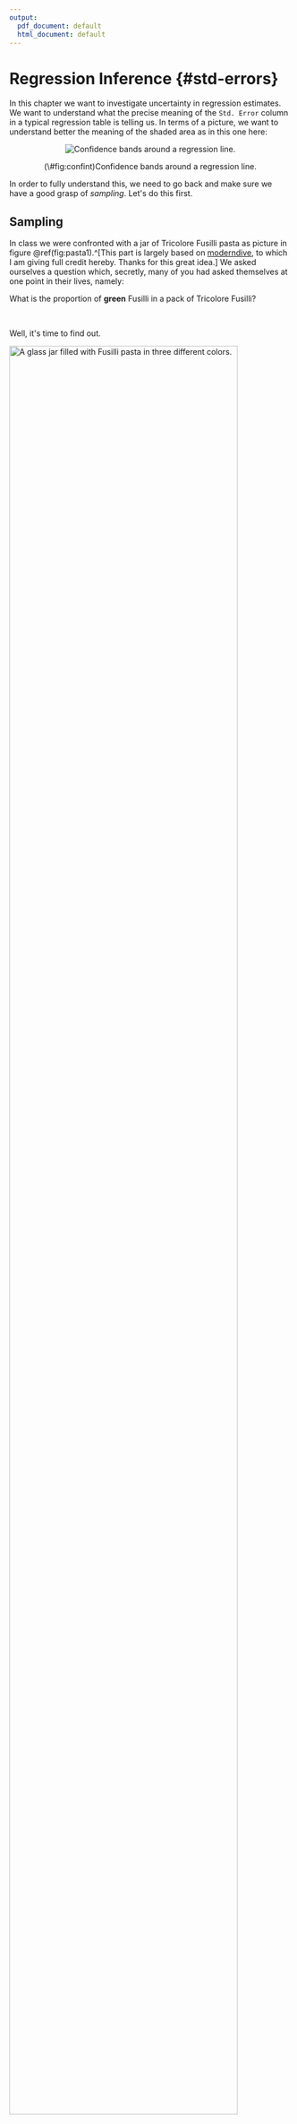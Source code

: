 ```yaml
---
output:
  pdf_document: default
  html_document: default
---
```


# Regression Inference {#std-errors}

In this chapter we want to investigate uncertainty in regression estimates. We want to understand what the precise meaning of the `Std. Error` column in a typical regression table is telling us. In terms of a picture, we want to understand better the meaning of the shaded area as in this one here:

<div class="figure" style="text-align: center">
<img src="06-StdErrors_files/figure-epub3/confint-1.png" alt="Confidence bands around a regression line."  />
<p class="caption">(\#fig:confint)Confidence bands around a regression line.</p>
</div>

In order to fully understand this, we need to go back and make sure we have a good grasp of *sampling*. Let's do this first.

## Sampling

In class we were confronted with a jar of Tricolore Fusilli pasta as picture in figure \@ref(fig:pasta1).^[This part is largely based on [moderndive](https://moderndive.com/7-sampling.html), to which I am giving full credit hereby. Thanks for this great idea.] We asked ourselves a question which, secretly, many of you had asked themselves at one point in their lives, namely:

<div class="tip">
<p>What is the proportion of <strong>green</strong> Fusilli in a pack of Tricolore Fusilli?</p>
</div>
<br>

Well, it's time to find out.

<div class="figure">
<img src="images/pasta1.JPG" alt="A glass jar filled with Fusilli pasta in three different colors." width="90%" />
<p class="caption">(\#fig:pasta1)A glass jar filled with Fusilli pasta in three different colors.</p>
</div>

Let's call the fusilly in this jar our *study population*, i.e. the set of units about which we want to learn something. There are several approaches to address the question of how big a proportion in the population the green Fusilli make up. One obvious solution is to enumerate all Fusilli according to their color, and compute their proportion in the entire population. It works perfectly well as a solution, but is a long and arduous process, see figures \@ref(fig:pasta2) and \@ref(fig:pasta3). 

<div class="figure">
<img src="images/pasta2.JPG" alt="Manually separating Fusilli by their color is very costly in terms of effort and cost." width="90%" />
<p class="caption">(\#fig:pasta2)Manually separating Fusilli by their color is very costly in terms of effort and cost.</p>
</div>


Additionally, you may draw worried looks from the people around you, while you are doing it. Maybe this is not the right way to approach this task?^[Regardless of the worried onlookers, I did what I had to do and I carried on to count the green pile. I know exactly how many greens are in there now! I then computed the weight of 20 Fusilli (5g), and backed out the number of Fusilli in the other piles. I will declare those numbers as the *true numbers*. (Sceptics are free to recount.)]

<div class="figure">
<img src="images/pasta3.JPG" alt="Heaps of Fusilli pasta ready to be counted." width="90%" />
<p class="caption">(\#fig:pasta3)Heaps of Fusilli pasta ready to be counted.</p>
</div>

### Taking One Sample From the Population

We started by randomly grabbing a handful of Fusilli from the jar and by letting drop exactly $N=20$ into a paper coffee cup, pictured in \@ref(fig:pasta5). We call $N$ the *sample size*. The count and corresponding proportions of each color in this first sample are shown in the following table:

Color | Count | Proportion
:------:|:------:|:--------:
Red   |  7        |  0.35
Green   |  5     |   0.25
White   |  8    |     0.4

So far, so good. We have our first *estimate of the population proportion of green Fusilli in the overall population*: 0.25. Notice that taking a sample of $N=20$ was *much* quicker and *much less painful* than performing the full count (i.e. the *census*) of Fusilli performed above. 

<div class="figure">
<img src="images/pasta5.JPG" alt="Taking one sample of 20 Fusilli from the jar." width="90%" />
<p class="caption">(\#fig:pasta5)Taking one sample of 20 Fusilli from the jar.</p>
</div>

Then, we put my sample back into the jar, and we reshuffled the Fusilli. Had we taken *another* sample, again of $N=20$, would we again have gotten 7 Red, 5 Green, and 8 White, just as in the first sample? Maybe, but maybe not. Suppose we had carried on for several times drawing samples of 20 and counting the colors: Would we also have observed 5 green Fusilli? Definitely not. We would have noted some degree of *variability* in the proportions computed from our samples. The *sample proportions* in this case are an example of a *sample statistic*.

<div class="note">
<p><strong>Sampling Variation</strong> refers to the fact that if we <em>randomly</em> take samples from a wider population, the <em>random</em> composition of each sample will imply that we obtain statistics that vary - they take on potentially different values in each sample.</p>
</div>


Let's see how this story evolved as we started taking more samples at a time. 

## Taking Eleven Samples From The Population

We formed teams of two students in class who would each in turn take samples from the jar (the population) of size $N=20$, as before. Each team computed the proportion of green Fusilli they had in their sample, and we wrote this data down in a table on the board. Then, we drew a histogram which showed how many samples had fallen into which bins. 

<div class="figure">
<img src="images/pasta6.JPG" alt="Taking eleven samples of 20 Fusilli each from the jar, and plotting the histogram of obtained sample proportions of Green Fusilli." width="90%" />
<p class="caption">(\#fig:pasta6)Taking eleven samples of 20 Fusilli each from the jar, and plotting the histogram of obtained sample proportions of Green Fusilli.</p>
</div>

We looked at the histogram in figure \@ref(fig:pasta6) and we noted several things:

1. The largest proportions where 0.3 green
1. The smallest proportion was 0.15 green.
1. Most samples found a proportion of 0.25 green fusilli.
1. We did think that this looked *suspiciouly* like a **normal distribution**. 

We collected the sample data into a data.frame:


```r
pasta_samples <- data.frame(group = 1:11, replicate = 1:11, prop_green = c(0.3,0.25,0.25,0.3,0.15,0.3,0.25,0.25,0.2,0.25,0.2))
pasta_samples
```

```
##    group replicate prop_green
## 1      1         1       0.30
## 2      2         2       0.25
## 3      3         3       0.25
## 4      4         4       0.30
## 5      5         5       0.15
## 6      6         6       0.30
## 7      7         7       0.25
## 8      8         8       0.25
## 9      9         9       0.20
## 10    10        10       0.25
## 11    11        11       0.20
```

This produces an associated histogram which looks very much like the one we draws onto the board:

![](06-StdErrors_files/figure-epub3/pasta-hist-1.png)<!-- -->

### Recap

Let's recaptiulate what we just did. We wanted to know what proportion of Fusilli in the glass jar in figure \@ref(fig:pasta1) are green. We acknowledged that an exclusive count, or a census, is a costly and cumbersome exercise, which in most circumstances we will try to avoid. In order to make some progress nonetheless, we took a *random sample* from the full population in the jar: we randomly selected 20 Fusilli, and looked at the proportion of green ones in there. We found a proportion of 0.25.

After replacing the Fusilli from the first sample in the jar, we asked ourselves if, upon drawing a *new* sample of 20 Fusilli, we should expect to see the same outcome - and we concluded: maybe, but maybe not. In short, we discovered some random variation from sample to sample. We called this **sampling variation**.

The purpose of this little activity was three-fold:

1. To understand that random samples differ and that there is sampling variation.
1. To understand that bigger samples will yield smaller sampling variation.
1. To illustrate that the sampling distribution of *any* statistic (i.e. not only the sample proportion as in our case) computed from a random sample converges to a normal distribution as the sample size increases.

<div class="note">
<p>The value of this exercise consisted in making <strong>you</strong> perform the sampling activity yourself. We will now hand over to the brilliant <strong>moderndive</strong> package, which will further develop this chapter.</p>
</div>


## Handover to `Moderndive`

<div class="figure">
<img src="images/transition.png" alt="The Moderndive package used red and white balls instead of fusilli pasta." width="90%" />
<p class="caption">(\#fig:handover)The Moderndive package used red and white balls instead of fusilli pasta.</p>
</div>

The sampling activity in `moderndive` was performed with red and white balls instead of green fusilli pasta. The rest is identical. We will now read sections [7.2](https://moderndive.com/7-sampling.html#sampling-simulation) and [7.3](https://moderndive.com/7-sampling.html#sampling-framework) in their book, as well as [chapter 8 on confidence intervals adn bootstrapping](https://moderndive.com/8-confidence-intervals.html), and [chapter 9 on hypothesis testing](https://moderndive.com/9-hypothesis-testing.html).



 
 
## Uncertainty in Regression Estimates

In the previous chapters we have seen how the OLS method can produce estimates about intercept and slope coefficients from data. You have seen this method at work in `R` by using the `lm` function as well. It is now time to introduce the notion that given that $b_0$, $b_1$ and $b_2$ are *estimates* of some unkown *population parameters*, there is some degree of **uncertainty** about their values. An other way to say this is that we want some indication about the *precision* of those estimates. The underlying issue that the data we have at hand are usually *samples* from a larger population.

<div class="note">
<center>
How <em>confident</em> should we be about the estimated values <span class="math inline">\(b\)</span>?
</center>
</div>
<br>

## What is *true*? What are Statistical Models?

A **statistical model** is simply a set of assumptions about how some data have been generated. As such, it models the  data-generating process (DGP), as we have it in mind. Once we define a DGP, we could simulate data from it and see how this compares to the data we observe in the real world. Or, we could change the parameters of the DGP so as to understand how the real world data *would* change, could we (or some policy) change the corresponding parameters in reality. Let us now consider one particular statistical model, which in fact we have seen so many times already.

## The Classical Regression Model (CRM) {#class-reg}

Let's bring back our simple model \@ref(eq:abline) to explain this concept.

\begin{equation}
y_i = \beta_0 + \beta_1 x_i + \varepsilon_i (\#eq:abline-5)
\end{equation}

The smallest set of assumptions used to define the *classical regression model* as in \@ref(eq:abline-5) are the following:

1. The data are **not linearly dependent**: Each variable provides new information for the outcome, and it cannot be replicated as a linear combination of other variables. We have seen this in section \@ref(multicol). In the particular case of one regressor, as here, we require that $x$ exhibit some variation in the data, i.e. $Var(x)\neq 0$.
1. The mean of the residuals conditional on $x$ should be zero, $E[\varepsilon|x] = 0$. Notice that this also means that $Cov(\varepsilon,x) = 0$, i.e. that the errors and our explanatory variable(s) should be *uncorrelated*. It is said that $x$ should be **strictly exogenous** to the model.

These assumptions are necessary to successfully (and correctly!) run an OLS regression. They are often supplemented with an additional set of assumptions, which help with certain aspects of the exposition, but are not strictly necessary:

3. The data are drawn from a **random sample** of size $n$: observation $(x_i,y_i)$ comes from the exact same distribution, and is independent of observation $(x_j,y_j)$, for all $i\neq j$.
4. The variance of the error term $\varepsilon$ is the same for each value of $x$: $Var(\varepsilon|x) = \sigma^2$. This property is called **homoskedasticity**.
5. The error is normally distributed, i.e. $\varepsilon \sim \mathcal{N}(0,\sigma^2)$

Invoking assumption 5. in particular defines what is commonly called the *normal* linear regression model.


### $b$ is not $\beta$!

Let's talk about the small but important modifications we applied to  model \@ref(eq:abline) to end up at \@ref(eq:abline-5) above:

* $\beta_0$ and $\beta_1$ and intercept and slope parameters
* $\varepsilon$ is the error term.

First, we *assumed* that \@ref(eq:abline-5) is the correct represenation of the DGP. With that assumption in place, the values $\beta_0$ and $\beta_1$ are the *true parameter values* which generated the data. Notice that $\beta_0$ and $\beta_1$ are potentially different from $b_0$ and $b_1$ in \@ref(eq:abline) for a given sample of data - they could in practice be very close to each other, but $b_0$ and $b_1$ are *estimates* of $\beta_0$ and $\beta_1$. And, crucially, those estimates are generated from a sample of data. Now, the fact that our data $\{y_i,x_i\}_{i=1}^N$ are a sample from a larger population, means that there will be *sampling variation* in our estimates - exactly like in the case of the sample mean estimating the population average as mentioned above. One particular sample of data will generate one particular set of estimates $b_0$ and $b_1$, whereas another sample of data will generate estimates which will in general be different - by *how much* those estimates differ across samples is the question in this chapter. In general, the more observations we have the greater the precision of our estimates, hence, the closer the estimates from different samples will lie together.



### Violating the Assumptions of the CRM

It's interesting to consider in which circumstances we might violate those assumptions. Let's give an example for each of them:

1. No Perfect Collinearity. We have seen that a perfect collinearity makes it impossible to compute to OLS coefficients. Remember the example about adding `wtplus = wt + 1` to the `mtcars` dataset? Here it is:
    
    ```r
    library(dplyr)
    mtcars %>%
    mutate(wtplus = wt + 1) %>%
    lm(mpg ~ wt + wtplus, data = .)
    ```
    
    ```
    ## 
    ## Call:
    ## lm(formula = mpg ~ wt + wtplus, data = .)
    ## 
    ## Coefficients:
    ## (Intercept)           wt       wtplus  
    ##      37.285       -5.344           NA
    ```
    That the coefficient on `wtplus` is `NA` is the result of the direct linear dependence. (Notice that creating `wtplus2 = (wt + 1)^2`) would work, since that is not linear!)
1. Conditional Mean of errors is zero, $E[\varepsilon|x] = 0$. Going back to our running example in figure \@ref(fig:confint) about wages and education: Suppose that each individual $i$ in our data  something like *innate ability*, something we might wish to measure with an IQ-test, however imperfecty. Let's call it $a_i$. It seems reasonable to think that high $a_i$ will go together with high wages. At the same time, people with high $a_i$ will find studying for exams and school work much less burdensome than others, hence they might select into obtaining more years of schooling. The problem? Well, there is no $a_i$ in our regression equation - most of time we don't have a good measure of it to start with. So it's an *unobserved variable*, and as such, it is part of the error term $\varepsilon$ in our model. We will attribute to `educ` part of the effect on wages that is actually *caused* by ability $a_i$! Sometimes we may be able to reason about whether our estimate on `educ` is too high or too low, but we will never know it's true value. We don't get the *ceteris paribus* effect (the true partial derivative of `educ` on `lwage`). Technically, the assumption $E[\varepsilon|x] = 0$ implies that $Cov(\varepsilon,x) = 0$, so that's the part that is violated.
1. Data from Random Sample. One common concern here is that the observations in the data could have been *selected* in a particular fashion, which would make it less representative of the underlying population. Suppose we had ended up with individuals only from the richest neighborhood of town; Our interpretation the impact of education on wages might not be valid for other areas.
1. Homoskedasticity. For correct inference (below!), we want to know whether the variance of $\varepsilon$ varies with our explanatory variable $x$, or not. Here is a typical example where it does:
    ![](06-StdErrors_files/figure-epub3/unnamed-chunk-6-1.png)<!-- -->
    As income increases, not all people increase their food consumption in an equal way. So $Var(\varepsilon|x)$ will vary with the value of $x$, hence it won't be equal to the constant $\sigma^2$. 
1. If the distribution of $\varepsilon$ is not normal, it is more cumbersome to derive theoretical results about inference. 


## Standard Errors in Theory {#se-theory}

The standard deviation of the OLS parameters is generally called *standard error*. As such, it is just the square root of the parameter's variance.
Under assumptions 1. through 4. above we can define the formula for the variance of our slope coefficient in the context of our single regressor model \@ref(eq:abline-5) as follows: 

\begin{equation}
Var(b_1|x_i) = \frac{\sigma^2}{\sum_i^N (x_i - \bar{x})^2}  (\#eq:var-ols)
\end{equation}

In pratice, we don't know the theoretical variance of $\varepsilon$, i.e. $\sigma^2$, but we form an estimate about it from our sample of data. A widely used estimate uses the already encountered SSR (sum of squared residuals), and is denoted $s^2$:

$$
s^2 = \frac{SSR}{n-p} = \frac{\sum_{i=1}^n (y_i - b_0 - b_1 x_i)^2}{n-p} =  \frac{\sum_{i=1}^n e_i^2}{n-p}
$$
where $n-p$ are the *degrees of freedom* available in this estimation. $p$ is the number of parameters we wish to estimate (here: 1). So, the variance formula would become

\begin{equation}
Var(b_1|x_i) = \frac{SSR}{(n-p)\sum_i^N (x_i - \bar{x})^2}  (\#eq:var-ols2)
\end{equation}

We most of the time work directly with the *standard error* of a coefficient, hence we define

\begin{equation}
SE(b_1) = \sqrt{Var(b_1|x_i)} = \sqrt{\frac{SSR}{(n-p)\sum_i^N (x_i - \bar{x})^2}}  (\#eq:SE-ols2)
\end{equation}

You can clearly see that, as $n$ increases, the denominator increases, and therefore variance and standard error of the estimate will decrease.





